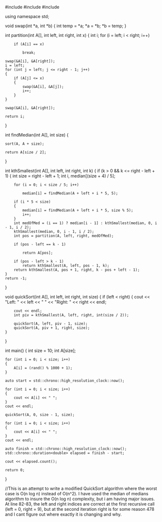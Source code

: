 #include <iostream>
#include <chrono>
#include <algorithm>

using namespace std;

void swap(int *a, int *b)
{
    int temp = *a;
    *a = *b;
    *b = temp;
}

int partition(int A[], int left, int right, int x)
{
    int i;
    for (i = left; i < right; i++)

        if (A[i] == x)

            break;

    swap(&A[i], &A[right]);
    i = left;
    for (int j = left; j <= right - 1; j++)
    {
        if (A[j] <= x)
        {
            swap(&A[i], &A[j]);
            i++;
        }
    }

    swap(&A[i], &A[right]);

    return i;
}

int findMedian(int A[], int size)
{

    sort(A, A + size);

    return A[size / 2];
}

int kthSmallest(int A[], int left, int right, int k)
{
    if (k > 0 && k <= right - left + 1)
    {
        int size = right - left + 1;
        int i, median[(size + 4) / 5];

        for (i = 0; i < size / 5; i++)

            median[i] = findMedian(A + left + i * 5, 5);

        if (i * 5 < size)
        {
            median[i] = findMedian(A + left + i * 5, size % 5);
            i++;
        }
        int medOfMed = (i == 1) ? median[i - 1] : kthSmallest(median, 0, i - 1, i / 2);
        kthSmallest(median, 0, i - 1, i / 2);
        int pos = partition(A, left, right, medOfMed);

        if (pos - left == k - 1)

            return A[pos];

        if (pos - left > k - 1)
            return kthSmallest(A, left, pos - 1, k);
        return kthSmallest(A, pos + 1, right, k - pos + left - 1);
    }
    return -1;
}

void quickSort(int A[], int left, int right, int size)
{
    if (left < right)
    {
        cout << "Left: " << left << "  "
             << "Right: " << right << endl;

        cout << endl;
        int piv = kthSmallest(A, left, right, int(size / 2));

        quickSort(A, left, piv - 1, size);
        quickSort(A, piv + 1, right, size);
    }
}

int main()
{
    int size = 10;
    int A[size];

    for (int i = 0; i < size; i++)
    {
        A[i] = (rand() % 1000 + 1);
    }

    auto start = std::chrono::high_resolution_clock::now();

    for (int i = 0; i < size; i++)
    {
        cout << A[i] << " ";
    }
    cout << endl;

    quickSort(A, 0, size - 1, size);

    for (int i = 0; i < size; i++)
    {
        cout << A[i] << " ";
    }
    cout << endl;

    auto finish = std::chrono::high_resolution_clock::now();
    std::chrono::duration<double> elapsed = finish - start;

    cout << elapsed.count();

    return 0;
}
















//This is an attempt to write a modified QuickSort algorithm where the worst case is O(n log n) instead of O(n^2). I have used the median of medians algorithm to insure the O(n log n) complexity, but i am having major issues. At line 82-83, the left and right indices are correct at the first recursive call (left = 0, right = 9), but at the second iteration right is for some reason 478 and I cant figure out where exactly it is changing and why. 
